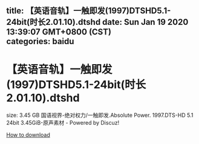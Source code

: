 
title: 【英语音轨】一触即发(1997)DTSHD5.1-24bit(时长2.01.10).dtshd
date: Sun Jan 19 2020 13:39:07 GMT+0800 (CST)    
categories: baidu
---

# 【英语音轨】一触即发(1997)DTSHD5.1-24bit(时长2.01.10).dtshd
size: 3.45 GB
 国语视界-绝对权力/一触即发.Absolute Power. 1997.DTS-HD 5.1 24bit 3.45GiB-原声素材 - Powered by Discuz!
 

[How to download](https://bpcam.bemobtrk.com/go/2ceec3aa-1ca2-46d6-b9ff-aaa5c184517c?jno=3383)